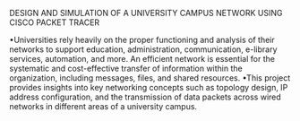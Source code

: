 DESIGN AND SIMULATION OF A UNIVERSITY CAMPUS NETWORK USING CISCO PACKET TRACER 

•Universities rely heavily on the proper functioning and analysis of their networks to support education,
administration, communication, e-library services, automation, and more. An efficient network is essential for
the systematic and cost-effective transfer of information within the organization, including messages, files, and
shared resources.
•This project provides insights into key networking concepts such as topology design, IP address configuration,
and the transmission of data packets across wired networks in different areas of a university campus.

